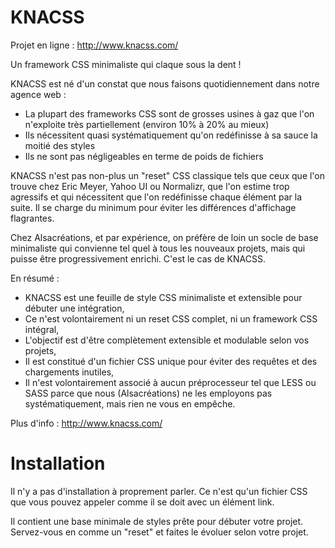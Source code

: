 KNACSS
======

Projet en ligne : http://www.knacss.com/


Un framework CSS minimaliste qui claque sous la dent !

KNACSS est né d'un constat que nous faisons quotidiennement dans notre agence web :

* La plupart des frameworks CSS sont de grosses usines à gaz que l'on n'exploite très partiellement (environ 10% à 20% au mieux)
* Ils nécessitent quasi systématiquement qu'on redéfinisse à sa sauce la moitié des styles
* Ils ne sont pas négligeables en terme de poids de fichiers

KNACSS n'est pas non-plus un "reset" CSS classique tels que ceux que l'on trouve chez Eric Meyer, Yahoo UI ou Normalizr, que l'on estime trop agressifs et qui nécessitent que l'on redéfinisse chaque élément par la suite. Il se charge du minimum pour éviter les différences d'affichage flagrantes.

Chez Alsacréations, et par expérience, on préfère de loin un socle de base minimaliste qui convienne tel quel à tous les nouveaux projets, mais qui puisse être progressivement enrichi. C'est le cas de KNACSS.

En résumé :

* KNACSS est une feuille de style CSS minimaliste et extensible pour débuter une intégration,
* Ce n'est volontairement ni un reset CSS complet, ni un framework CSS intégral,
* L'objectif est d'être complètement extensible et modulable selon vos projets,
* Il est constitué d'un fichier CSS unique pour éviter des requêtes et des chargements inutiles,
* Il n'est volontairement associé à aucun préprocesseur tel que LESS ou SASS parce que nous (Alsacréations) ne les employons pas systématiquement, mais rien ne vous en empêche.

Plus d'info : http://www.knacss.com/

Installation
======

Il n'y a pas d'installation à proprement parler. Ce n'est qu'un fichier CSS que vous pouvez appeler comme il se doit avec un élément link.

Il contient une base minimale de styles prête pour débuter votre projet. Servez-vous en comme un "reset" et faites le évoluer selon votre projet.